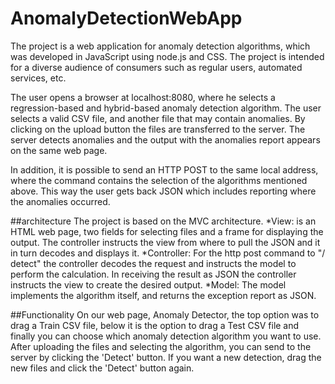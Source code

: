 # AnomalyDetectionWebApp

The project is a web application for anomaly detection algorithms, which was developed in JavaScript using node.js and CSS.
The project is intended for a diverse audience of consumers such as regular users, automated services, etc.

The user opens a browser at localhost:8080, where he selects a regression-based and hybrid-based anomaly detection algorithm.
The user selects a valid CSV file, and another file that may contain anomalies.
By clicking on the upload button the files are transferred to the server.
The server detects anomalies and the output with the anomalies report appears on the same web page.

In addition, it is possible to send an HTTP POST to the same local address, where the command contains the selection of the algorithms mentioned above.
This way the user gets back JSON which includes reporting where the anomalies occurred.

##architecture
The project is based on the MVC architecture.
*View: is an HTML web page, two fields for selecting files and a frame for displaying the output.
The controller instructs the view from where to pull the JSON and it in turn decodes and displays it.
*Controller: For the http post command to "/ detect" the controller decodes the request and instructs the model to perform the calculation.
In receiving the result as JSON the controller instructs the view to create the desired output.
*Model: The model implements the algorithm itself, and returns the exception report as JSON.

##Functionality
On our web page, Anomaly Detector, the top option was to drag a Train CSV file, 
below it is the option to drag a Test CSV file and finally you can choose which anomaly detection algorithm you want to use.
After uploading the files and selecting the algorithm, you can send to the server by clicking the 'Detect' button.
If you want a new detection, drag the new files and click the 'Detect' button again.

